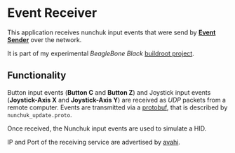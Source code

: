 # Event Receiver

This application receives nunchuk input events that were send by [**Event Sender**] over the network.

It is part of my experimental _BeagleBone Black_ [buildroot project].

## Functionality
Button input events (**Button C** and **Button Z**) and Joystick input events (**Joystick-Axis X** and **Joystick-Axis Y**) are received as _UDP_ packets from a remote computer.
Events are transmitted via a [protobuf], that is described by `nunchuk_update.proto`.

Once received, the Nunchuk input events are used to simulate a HID.

IP and Port of the receiving service are advertised by [avahi].


[//]: # (Reference Links)
[avahi]: <https://www.avahi.org/>
[protobuf]: <https://developers.google.com/protocol-buffers/>

[buildroot project]: <https://bitbucket.org/MarcoHartmann/buildroot_bbb/src>
[**Event Sender**]: <https://bitbucket.org/MarcoHartmann/event_sender/src/master/>
